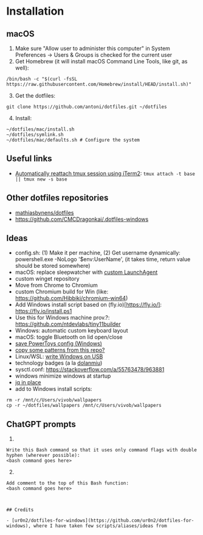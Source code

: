 # Installation

## macOS

1. Make sure "Allow user to administer this computer" in System Preferences → Users & Groups is checked for the current user
2. Get Homebrew (it will install macOS Command Line Tools, like git, as well):

```console
/bin/bash -c "$(curl -fsSL https://raw.githubusercontent.com/Homebrew/install/HEAD/install.sh)"
```

3. Get the dotfiles:

```console
git clone https://github.com/antoni/dotfiles.git ~/dotfiles
```

4. Install:

```console
~/dotfiles/mac/install.sh
~/dotfiles/symlink.sh
~/dotfiles/mac/defaults.sh # Configure the system
```

## Useful links

- [Automatically reattach tmux session using iTerm2](https://coderwall.com/p/-mumdg/automatically-reattach-tmux-session-using-iterm2): `tmux attach -t base || tmux new -s base`

## Other dotfiles repositories

- [mathiasbynens/dotfiles](https://github.com/mathiasbynens/dotfiles)
- https://github.com/CMCDragonkai/.dotfiles-windows

## Ideas

- config.sh: (1) Make it per machine, (2) Get username dynamically: powershell.exe -NoLogo '$env:UserName', (it takes time, return value should be stored somewhere)
- macOS: replace sleepwatcher with [custom LaunchAgent](https://github.com/alb12-la/KBOS/tree/master)
- custom winget repository
- Move from Chrome to Chromium
- custom Chromium build for Win (like: https://github.com/Hibbiki/chromium-win64)
- Add Windows install script based on (fly.io)[https://fly.io/]: https://fly.io/install.ps1
- Use this for Windows machine prov.?: https://github.com/ntdevlabs/tiny11builder
- Windows: automatic custom keyboard layout
- macOS: toggle Bluetooth on lid open/close
- [save PowerToys config (Windows)](https://github.com/microsoft/PowerToys/issues/3004#issuecnt-638686691)
- [copy some patterns from this repo?](https://github.com/ur0n2/dotfiles-for-windows)
- Linux/WSL: [write Windows on USB](https://github.com/WoeUSB/WoeUSB-ng)
- technology badges (a la [dolanmiu](https://github.com/dolanmiu))
- sysctl.conf: https://stackoverflow.com/a/55763478/963881
- windows minimize windows at startup
- [jq in place](https://stackoverflow.com/questions/36565295/jq-to-replace-text-directly-on-file-like-sed-i?noredirect=1&lq=1)
- add to Windows install scripts:

```console
rm -r /mnt/c/Users/vivob/wallpapers
cp -r ~/dotfiles/wallpapers /mnt/c/Users/vivob/wallpapers
```

## ChatGPT prompts

1.

```text
Write this Bash command so that it uses only command flags with double hyphen (wherever possible):
<bash command goes here>
```

2.

```text
Add comment to the top of this Bash function:
<bash command goes here>



## Credits

- [ur0n2/dotfiles-for-windows](https://github.com/ur0n2/dotfiles-for-windows), where I have taken few scripts/aliases/ideas from
```
